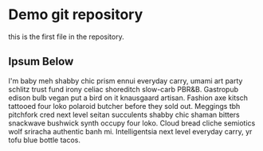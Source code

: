 # Demo git repository

this is the first file in the repository.


## Ipsum Below

I'm baby meh shabby chic prism ennui everyday carry, umami art party schlitz trust fund irony celiac shoreditch slow-carb PBR&B. Gastropub edison bulb vegan put a bird on it knausgaard artisan. Fashion axe kitsch tattooed four loko polaroid butcher before they sold out. Meggings tbh pitchfork cred next level seitan succulents shabby chic shaman bitters snackwave bushwick synth occupy four loko. Cloud bread cliche semiotics wolf sriracha authentic banh mi. Intelligentsia next level everyday carry, yr tofu blue bottle tacos.

